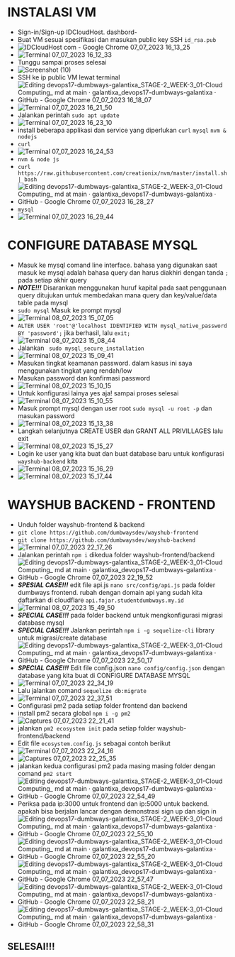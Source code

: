 # INSTALASI VM
- Sign-in/Sign-up IDCloudHost. dashbord-
- Buat VM sesuai spesifikasi dan masukan public key SSH ```id_rsa.pub```
- ![IDCloudHost com - Google Chrome 07_07_2023 16_13_25](https://github.com/galantixa/devops17-dumbways-galantixa/assets/92994294/530a34e5-6dd5-489d-b840-e8c1a1321972)
- ![Terminal 07_07_2023 16_12_33](https://github.com/galantixa/devops17-dumbways-galantixa/assets/92994294/5225cefa-0245-425d-bb07-594f7e94a335)
- Tunggu sampai proses selesai
- ![Screenshot (10)](https://github.com/galantixa/devops17-dumbways-galantixa/assets/92994294/09dc6e0b-6f8d-4e4d-b3e3-6bdaf41bba9d)
- SSH ke ip public VM lewat terminal
- ![Editing devops17-dumbways-galantixa_STAGE-2_WEEK-3_01-Cloud Computing_ md at main · galantixa_devops17-dumbways-galantixa · GitHub - Google Chrome 07_07_2023 16_18_07](https://github.com/galantixa/devops17-dumbways-galantixa/assets/92994294/7ee0765d-0434-4313-868d-2299ca0684b1)
- ![Terminal 07_07_2023 16_21_50](https://github.com/galantixa/devops17-dumbways-galantixa/assets/92994294/83b903ce-8a72-421f-b0a8-cbfc195a1b98)
- Jalankan perintah ```sudo apt update```
- ![Terminal 07_07_2023 16_23_10](https://github.com/galantixa/devops17-dumbways-galantixa/assets/92994294/6b034ee3-d6cd-4985-8cf5-fb37bde7fb10)
- install beberapa applikasi dan service yang diperlukan ```curl``` ```mysql``` ```nvm & nodejs```
- ```curl```
- ![Terminal 07_07_2023 16_24_53](https://github.com/galantixa/devops17-dumbways-galantixa/assets/92994294/06dafcc1-7a97-4551-834d-cbe978a08841)
- ```nvm & node js```
- ```curl https://raw.githubusercontent.com/creationix/nvm/master/install.sh | bash```
- ![Editing devops17-dumbways-galantixa_STAGE-2_WEEK-3_01-Cloud Computing_ md at main · galantixa_devops17-dumbways-galantixa · GitHub - Google Chrome 07_07_2023 16_28_27](https://github.com/galantixa/devops17-dumbways-galantixa/assets/92994294/e110c1d4-7ab8-4e2f-8561-ccaca74b1a01)
- ```mysql```
- ![Terminal 07_07_2023 16_29_44](https://github.com/galantixa/devops17-dumbways-galantixa/assets/92994294/e082eab4-a58d-4b18-80ee-978a0d3788b4)

# CONFIGURE DATABASE MYSQL
- Masuk ke mysql comand line interface. bahasa yang digunakan saat masuk ke mysql adalah bahasa query dan harus diakhiri dengan tanda ```;``` pada setiap akhir query
- ***NOTE!!!*** Disarankan menggunakan huruf kapital pada saat penggunaan query ditujukan untuk membedakan mana query dan key/value/data table pada mysql
- ```sudo mysql``` Masuk ke prompt mysql
- ![Terminal 08_07_2023 15_07_05](https://github.com/galantixa/devops17-dumbways-galantixa/assets/92994294/a95c3553-19f7-4cd6-969c-2b72520aaf4f)
- ```ALTER USER 'root'@'localhost IDENTIFIED WITH mysql_native_password BY 'password';``` jika berhasil, lalu ```exit;```
- ![Terminal 08_07_2023 15_08_44](https://github.com/galantixa/devops17-dumbways-galantixa/assets/92994294/3d9f8f06-0ea2-4721-8f5e-2c48fd0790e0)
- Jalankan ``` sudo mysql_secure_installation```
- ![Terminal 08_07_2023 15_09_41](https://github.com/galantixa/devops17-dumbways-galantixa/assets/92994294/06c1094d-51fb-4dce-bc2c-2b81c8fb8d47)
- Masukan tingkat keamanan password. dalam kasus ini saya menggunakan tingkat yang rendah/low
- Masukan password dan konfirmasi password
- ![Terminal 08_07_2023 15_10_15](https://github.com/galantixa/devops17-dumbways-galantixa/assets/92994294/87284d92-6015-4095-8035-516ac3e39178)
- Untuk konfigurasi lainya yes aja! sampai proses selesai
- ![Terminal 08_07_2023 15_10_55](https://github.com/galantixa/devops17-dumbways-galantixa/assets/92994294/5c12e0a8-63df-4f79-af85-958c862d75ee)
- Masuk prompt mysql dengan user root ```sudo mysql -u root -p``` dan masukan password
- ![Terminal 08_07_2023 15_13_38](https://github.com/galantixa/devops17-dumbways-galantixa/assets/92994294/3d4af83f-877b-4996-89fb-a75315e308e2)
- Langkah selanjutnya CREATE USER dan GRANT ALL PRIVILLAGES lalu exit
- ![Terminal 08_07_2023 15_15_27](https://github.com/galantixa/devops17-dumbways-galantixa/assets/92994294/062c6baa-4009-4aae-89dc-5ffb59c2ae13)
- Login ke user yang kita buat dan buat database baru untuk konfigurasi ```wayshub-backend``` kita
- ![Terminal 08_07_2023 15_16_29](https://github.com/galantixa/devops17-dumbways-galantixa/assets/92994294/a101dd7d-46d2-455b-8e2a-d995f3164e5f)
- ![Terminal 08_07_2023 15_17_44](https://github.com/galantixa/devops17-dumbways-galantixa/assets/92994294/16e55794-98ea-4643-b347-f2540834235f)

# WAYSHUB BACKEND - FRONTEND
- Unduh folder wayshub-frontend & backend
- ```git clone https://github.com/dumbwaysdev/wayshub-frontend```
- ```git clone https://github.com/dumbwaysdev/wayshub-backend```
- ![Terminal 07_07_2023 22_17_26](https://github.com/galantixa/devops17-dumbways-galantixa/assets/92994294/fbb66d21-44ed-46e9-a792-bb2b5e5e5231)
- Jalankan perintah ```npm i``` dikedua folder wayshub-frontend/backend
- ![Editing devops17-dumbways-galantixa_STAGE-2_WEEK-3_01-Cloud Computing_ md at main · galantixa_devops17-dumbways-galantixa · GitHub - Google Chrome 07_07_2023 22_19_52](https://github.com/galantixa/devops17-dumbways-galantixa/assets/92994294/d53fd6b6-b02b-4451-86c8-aa172a2a1037)
- ***SPESIAL CASE!!!*** edit file api.js ```nano src/config/api.js``` pada folder dumbways frontend. rubah dengan domain api yang sudah kita daftarkan di cloudflare ```api.fajar.studentdumbways.my.id```
- ![Terminal 08_07_2023 15_49_50](https://github.com/galantixa/devops17-dumbways-galantixa/assets/92994294/5d92a0af-c516-4fee-a6a3-1d2281f4b378)
- ***SPECIAL CASE!!!*** pada folder backend untuk mengkonfigurasi migrasi database mysql
- ***SPECIAL CASE!!!*** Jalankan perintah ```npm i -g sequelize-cli``` library untuk migrasi/create database
- ![Editing devops17-dumbways-galantixa_STAGE-2_WEEK-3_01-Cloud Computing_ md at main · galantixa_devops17-dumbways-galantixa · GitHub - Google Chrome 07_07_2023 22_50_17](https://github.com/galantixa/devops17-dumbways-galantixa/assets/92994294/e76a480f-d98f-47d2-87c4-e5228beb1a3f)
- ***SPECIAL CASE!!!*** Edit file config.json ```nano config/config.json``` dengan database yang kita buat di CONFIGURE DATABASE MYSQL
- ![Terminal 07_07_2023 22_34_19](https://github.com/galantixa/devops17-dumbways-galantixa/assets/92994294/ab038344-2ad6-45e0-90f4-a174adaa151b)
- Lalu jalankan comand ```sequelize db:migrate```
- ![Terminal 07_07_2023 22_37_51](https://github.com/galantixa/devops17-dumbways-galantixa/assets/92994294/4dded980-f00b-4f5b-9461-0bed6f5553f9)
- Configurasi pm2 pada setiap folder frontend dan backend
- install pm2 secara global ```npm i -g pm2```
- ![Captures 07_07_2023 22_21_41](https://github.com/galantixa/devops17-dumbways-galantixa/assets/92994294/d76bc96c-ef58-4e06-bb69-76bded086bc8)
- jalankan ```pm2 ecosystem init``` pada setiap folder wayshub-frontend/backend
- Edit file ```ecosystem.config.js``` sebagai contoh berikut
- ![Terminal 07_07_2023 22_24_16](https://github.com/galantixa/devops17-dumbways-galantixa/assets/92994294/876741a7-8e79-410d-9f48-b7df36ce507b)
- ![Captures 07_07_2023 22_25_35](https://github.com/galantixa/devops17-dumbways-galantixa/assets/92994294/e9b9dbe5-a172-4a7b-8f7c-d9ee3acee6fc)
- jalankan kedua configurasi pm2 pada masing masing folder dengan comand ```pm2 start```
- ![Editing devops17-dumbways-galantixa_STAGE-2_WEEK-3_01-Cloud Computing_ md at main · galantixa_devops17-dumbways-galantixa · GitHub - Google Chrome 07_07_2023 22_54_49](https://github.com/galantixa/devops17-dumbways-galantixa/assets/92994294/d9ec9f1e-9ab3-49a3-a0a6-488b180e8416)
- Periksa pada ip:3000 untuk frontend dan ip:5000 untuk backend. apakah bisa berjalan lancar dengan demonstrasi sign up dan sign in
- ![Editing devops17-dumbways-galantixa_STAGE-2_WEEK-3_01-Cloud Computing_ md at main · galantixa_devops17-dumbways-galantixa · GitHub - Google Chrome 07_07_2023 22_55_10](https://github.com/galantixa/devops17-dumbways-galantixa/assets/92994294/a5b698d5-7e9c-49da-990a-a1c06a64f6ac)
- ![Editing devops17-dumbways-galantixa_STAGE-2_WEEK-3_01-Cloud Computing_ md at main · galantixa_devops17-dumbways-galantixa · GitHub - Google Chrome 07_07_2023 22_55_20](https://github.com/galantixa/devops17-dumbways-galantixa/assets/92994294/726829cd-6ddd-40f3-ac79-f8dbb22b0a3b)
- ![Editing devops17-dumbways-galantixa_STAGE-2_WEEK-3_01-Cloud Computing_ md at main · galantixa_devops17-dumbways-galantixa · GitHub - Google Chrome 07_07_2023 22_57_47](https://github.com/galantixa/devops17-dumbways-galantixa/assets/92994294/3e3de21e-0a1b-4c0d-8aa4-930e4e5bb63d)
- ![Editing devops17-dumbways-galantixa_STAGE-2_WEEK-3_01-Cloud Computing_ md at main · galantixa_devops17-dumbways-galantixa · GitHub - Google Chrome 07_07_2023 22_58_21](https://github.com/galantixa/devops17-dumbways-galantixa/assets/92994294/f0054f29-2042-442e-9929-39f626e8ab60)
- ![Editing devops17-dumbways-galantixa_STAGE-2_WEEK-3_01-Cloud Computing_ md at main · galantixa_devops17-dumbways-galantixa · GitHub - Google Chrome 07_07_2023 22_58_31](https://github.com/galantixa/devops17-dumbways-galantixa/assets/92994294/b29a182a-0e6e-418e-9fc4-6d6a763789d7)

## SELESAI!!!
